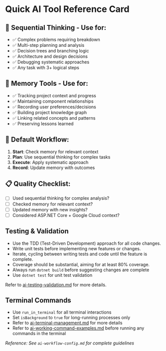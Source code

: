# Quick AI Tool Reference Card

## 🧠 Sequential Thinking - Use for:
- ✅ Complex problems requiring breakdown
- ✅ Multi-step planning and analysis  
- ✅ Decision trees and branching logic
- ✅ Architecture and design decisions
- ✅ Debugging systematic approaches
- ✅ Any task with 3+ logical steps

## 🧠 Memory Tools - Use for:
- ✅ Tracking project context and progress
- ✅ Maintaining component relationships
- ✅ Recording user preferences/decisions
- ✅ Building project knowledge graph
- ✅ Linking related concepts and patterns
- ✅ Preserving lessons learned

## 🔄 Default Workflow:
1. **Start**: Check memory for relevant context
2. **Plan**: Use sequential thinking for complex tasks
3. **Execute**: Apply systematic approach
4. **Record**: Update memory with outcomes

## 📋 Quality Checklist:
- [ ] Used sequential thinking for complex analysis?
- [ ] Checked memory for relevant context?
- [ ] Updated memory with new insights?
- [ ] Considered ASP.NET Core + Google Cloud context?

## Testing & Validation
- Use the TDD (Test-Driven Development) approach for all code changes.
- Write unit tests before implementing new features or changes.
- Iterate, cycling between writing tests and code until the feature is complete.
- Coverage should be substantial, aiming for at least 80% coverage.
- Always run `dotnet build` before suggesting changes are complete
- Use `dotnet test` for unit test validation

Refer to [ai-testing-validation.md](./ai-testing-validation.md) for more details.

## Terminal Commands
- Use `run_in_terminal` for all terminal interactions
- Set `isBackground` to `true` for long-running processes only
- Refer to [ai-terminal-management.md](./ai-terminal-management.md) for more details
- Refer to [ai-working-command-examples.md](./ai-working-command-examples.md) before running any commands in the terminal

*Reference: See `ai-workflow-config.md` for complete guidelines*
